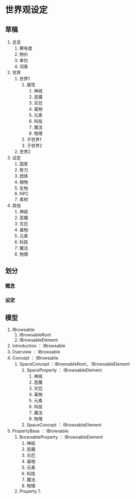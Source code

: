 # 世界观设定

## 草稿

1. 总览
   1. 稀有度
   2. 物价
   3. 单位
   4. 词条
2. 世界
   1. 世界1
      1. 属性
         1. 神祇
         2. 恶魔
         3. 灾厄
         4. 毒物
         5. 元素
         6. 科技
         7. 魔法
         8. 物理
      2. 子世界1
      3. 子世界2
   2. 世界2
3. 设定
   1. 国家
   2. 势力
   3. 团体
   4. 植物
   5. 生物
   6. NPC
   7. 素材
4. 其他
   1. 神祇
   2. 恶魔
   3. 灾厄
   4. 毒物
   5. 元素
   6. 科技
   7. 魔法
   8. 物理

## 划分

### 概念

### 设定

## 模型

1. IBrowsable
   1. IBrowsableRoot
   2. IBrowsableElement
2. Introduction ： IBrowsable
3. Overview ： IBrowsable
4. Concept ： IBrowsable
   1. SpaceConcept ：IBrowsableRoot，  IBrowsableElement
      1. SpaceProperty ： IBrowsableElement
         1. 神祇
         2. 恶魔
         3. 灾厄
         4. 毒物
         5. 元素
         6. 科技
         7. 魔法
         8. 物理
      2. SpaceConcept ： IBrowsableElement
5. PropertyBase ： IBrowsable
   1. BrowsableProperty ： IBrowsableElement
      1. 神祇
      2. 恶魔
      3. 灾厄
      4. 毒物
      5. 元素
      6. 科技
      7. 魔法
      8. 物理
   2. Property
      1. 

